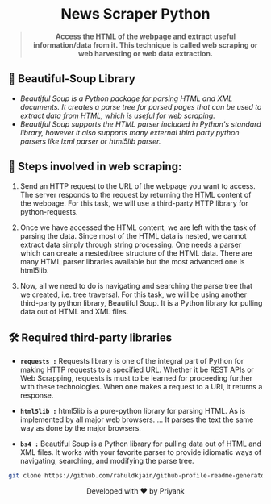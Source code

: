 <h1 align="center">
  News Scraper Python
  <br>
</h1> 

> <p align ="center" ><b>Access the HTML of the webpage and extract useful information/data from it. This technique is called web scraping or web harvesting or web data extraction.</b></p>


## 🚀 Beautiful-Soup Library

- *Beautiful Soup is a Python package for parsing HTML and XML documents. It creates a parse tree for parsed pages that can be used to extract data from HTML, which is useful for web scraping.*
- *Beautiful Soup supports the HTML parser included in Python's standard library, however it also supports many external third party python parsers like lxml parser or html5lib parser.*


## 🧐 Steps involved in web scraping:

1. Send an HTTP request to the URL of the webpage you want to access. The server responds to the request by returning the HTML content of the webpage. For this task, we will use a third-party HTTP library for python-requests.

2. Once we have accessed the HTML content, we are left with the task of parsing the data. Since most of the HTML data is nested, we cannot extract data simply through string processing. One needs a parser which can create a nested/tree structure of the HTML data. There are many HTML parser libraries available but the most advanced one is html5lib.

3. Now, all we need to do is navigating and searching the parse tree that we created, i.e. tree traversal. For this task, we will be using another third-party python library, Beautiful Soup. It is a Python library for pulling data out of HTML and XML files.


## 🛠️ Required third-party libraries

- **`requests :`** Requests library is one of the integral part of Python for making HTTP requests to a specified URL. Whether it be REST APIs or Web Scrapping, requests is must to be learned for proceeding further with these technologies. When one makes a request to a URI, it returns a response.

- **`html5lib :`** html5lib is a pure-python library for parsing HTML. As is implemented by all major web browsers. ... It parses the text the same way as done by the major browsers.

- **`bs4 :`** Beautiful Soup is a Python library for pulling data out of HTML and XML files. It works with your favorite parser to provide idiomatic ways of navigating, searching, and modifying the parse tree. 


```bash
git clone https://github.com/rahuldkjain/github-profile-readme-generator.git
```


<p align="center">
Developed with ❤️ by Priyank 
</p>
